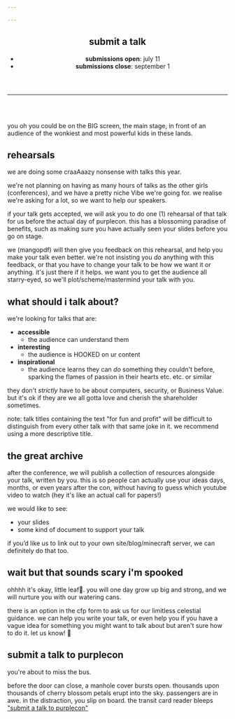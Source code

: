 ```yaml
---

---
```


<section class="mid">
 <header>
    <div id="align">
      <p-books></p-books>
    </div>
    <div class="heading">
      <h1>submit a talk</h1>
      <ul class="no-dots">
        <li><strong>submissions open</strong>: july 11</li>
        <li><strong>submissions close</strong>: september 1</li>
      </ul>
    </div>
  </header>
</section>

----------------------------------------
<br>
<br>

you oh you could be on the BIG screen, the main stage, in front of an audience of the wonkiest and most powerful kids in these lands.
<section>
      <p-books></p-books>
</section>


## rehearsals
we are doing some craaAaazy nonsense with talks this year.

we're not planning on having as many hours of talks as the other girls (conferences), and we have a pretty niche <span class="fancy">Vibe</span> we're going for. we realise we're asking for a lot, so we want to help our speakers.

if your talk gets accepted, we will ask you to do one (1) rehearsal of that talk for us before the actual day of purplecon. this has a blossoming paradise of benefits, such as making sure you have actually seen your slides before you go on stage.

we (mangopdf) will then give you feedback on this rehearsal, and help you make your talk even better. we're not insisting you _do_ anything with this feedback, or that you have to change your talk to be how we want it or anything. it's just there if it helps. we want you to get the audience all starry-eyed, so we'll plot/scheme/mastermind your talk with you.

<section>
      <p-books></p-books>
</section>

## what should i talk about?

we're looking for talks that are:
* **accessible**
  * the audience can understand them
* **interesting**
  * the audience is HOOKED on ur content
* **inspirational**
  * the audience learns they can _do_ something they couldn't before, sparking the flames of passion in their hearts etc. etc. or similar

they don't _strictly_ have to be about computers, security, or Business Value. but it's ok if they are we all gotta love and cherish the shareholder sometimes.

note: talk titles containing the text "for fun and profit" will be difficult to distinguish from every other talk with that same joke in it. we recommend using a more descriptive title.

<section>
      <p-books></p-books>
</section>

## the great archive
after the conference, we will publish a collection of resources alongside your talk, written by you. this is so people can actually use your ideas days, months, or even years after the con, without having to guess which youtube video to watch (hey it's like an actual call for papers!)

we would like to see:
* your slides
* some kind of document to support your talk

if you’d like us to link out to your own site/blog/minecraft server, we can definitely do that too.


<section>
      <p-books></p-books>
</section>

## wait but that sounds scary i'm spooked 
ohhhh it's okay, little leaf🌱. you will one day grow up big and strong, and we will nurture you with our watering cans.

there is an option in the cfp form to ask us for our limitless celestial guidance. we can help you write your talk, or even help you if you have a vague idea for something you might want to talk about but aren't sure how to do it. let us know! 💜

<section>
      <p-books></p-books>
</section>

## submit a talk to purplecon
<div>
  <span class="ethereal">you're about to miss the bus. </span>
  <p><span class="ethereal">before the door can close, a manhole cover bursts open. thousands upon thousands of cherry blossom petals erupt into the sky. passengers are in awe. in the distraction, you slip on board. the transit card reader bleeps </span><a href="https://forms.gle/EvY14HLVjwuWuNNG9">"submit a talk to purplecon"</a></p>
</div>